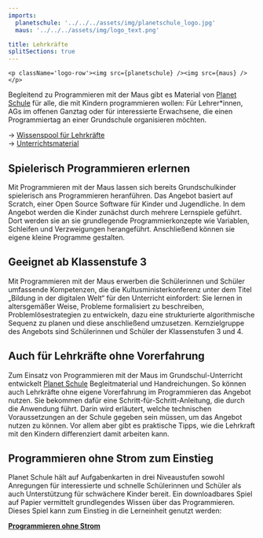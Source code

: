 ```yaml
---
imports:
  planetschule: '../../../assets/img/planetschule_logo.jpg'
  maus: '../../../assets/img/logo_text.png'

title: Lehrkräfte
splitSections: true
---
```


```render html
<p className='logo-row'><img src={planetschule} /><img src={maus} /></p>
```

Begleitend zu Programmieren mit der Maus gibt es Material von [Planet Schule](https://www.planet-schule.de/) für alle, die mit Kindern programmieren wollen: Für Lehrer*innen, AGs im offenen Ganztag oder für interessierte Erwachsene, die einen Programmiertag an einer Grundschule organisieren möchten.

→ [Wissenspool für Lehrkräfte](https://www.planet-schule.de/wissenspool/programmieren-mit-der-maus/inhalt/lernspiel-online.html)  
→ [Unterrichtsmaterial](https://www.planet-schule.de/wissenspool/programmieren-mit-der-maus/inhalt/unterricht.html)

## Spielerisch Programmieren erlernen
Mit Programmieren mit der Maus lassen sich bereits Grundschulkinder spielerisch ans Programmieren heranführen. Das Angebot basiert auf Scratch, einer Open Source Software für Kinder und Jugendliche. In dem Angebot werden die Kinder zunächst durch mehrere Lernspiele geführt. Dort werden sie an sie grundlegende Programmierkonzepte wie Variablen, Schleifen und Verzweigungen herangeführt. Anschließend können sie eigene kleine Programme gestalten.

## Geeignet ab Klassenstufe 3
Mit Programmieren mit der Maus erwerben die Schülerinnen und Schüler umfassende Kompetenzen, die die Kultusministerkonferenz unter dem Titel „Bildung in der digitalen Welt“ für den Unterricht einfordert: Sie lernen in altersgemäßer Weise, Probleme formalisiert zu beschreiben, Problemlösestrategien zu entwickeln, dazu eine strukturierte algorithmische Sequenz zu planen und diese anschließend umzusetzen. Kernzielgruppe des Angebots sind Schülerinnen und Schüler der Klassenstufen 3 und 4.

## Auch für Lehrkräfte ohne Vorerfahrung
Zum Einsatz von Programmieren mit der Maus im Grundschul-Unterricht entwickelt [Planet Schule](https://www.planet-schule.de/) Begleitmaterial und Handreichungen. So können auch Lehrkräfte ohne eigene Vorerfahrung im Programmieren das Angebot nutzen. Sie bekommen dafür eine Schritt-für-Schritt-Anleitung, die durch die Anwendung führt. Darin wird erläutert, welche technischen Voraussetzungen an der Schule gegeben sein müssen, um das Angebot nutzen zu können. Vor allem aber gibt es praktische Tipps, wie die Lehrkraft mit den Kindern differenziert damit arbeiten kann.

## Programmieren ohne Strom zum Einstieg
Planet Schule hält auf Aufgabenkarten in drei Niveaustufen sowohl Anregungen für interessierte und schnelle Schülerinnen und Schüler als auch Unterstützung für schwächere Kinder bereit. Ein downloadbares Spiel auf Papier vermittelt grundlegendes Wissen über das Programmieren. Dieses Spiel kann zum Einstieg in die Lerneinheit genutzt werden:

**[Programmieren ohne Strom](https://www.planet-schule.de/wissenspool/programmieren-mit-der-maus/inhalt/unterricht/programmieren-ohne-strom.html)**
